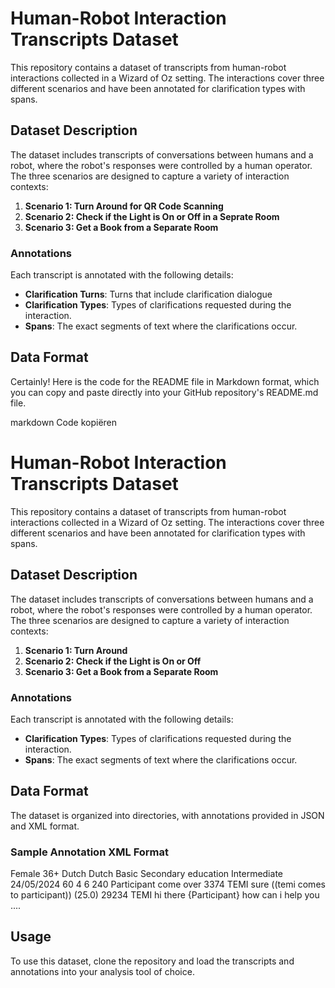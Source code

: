 # Human-Robot Interaction Transcripts Dataset

This repository contains a dataset of transcripts from human-robot interactions collected in a Wizard of Oz setting. The interactions cover three different scenarios and have been annotated for clarification types with spans.

## Dataset Description

The dataset includes transcripts of conversations between humans and a robot, where the robot's responses were controlled by a human operator. The three scenarios are designed to capture a variety of interaction contexts:

1. **Scenario 1: Turn Around for QR Code Scanning**
2. **Scenario 2: Check if the Light is On or Off in a Seprate Room**
3. **Scenario 3: Get a Book from a Separate Room**

### Annotations

Each transcript is annotated with the following details:

- **Clarification Turns**: Turns that include clarification dialogue
- **Clarification Types**: Types of clarifications requested during the interaction.
- **Spans**: The exact segments of text where the clarifications occur.

## Data Format


Certainly! Here is the code for the README file in Markdown format, which you can copy and paste directly into your GitHub repository's README.md file.

markdown
Code kopiëren
# Human-Robot Interaction Transcripts Dataset

This repository contains a dataset of transcripts from human-robot interactions collected in a Wizard of Oz setting. The interactions cover three different scenarios and have been annotated for clarification types with spans.

## Dataset Description

The dataset includes transcripts of conversations between humans and a robot, where the robot's responses were controlled by a human operator. The three scenarios are designed to capture a variety of interaction contexts:

1. **Scenario 1: Turn Around**
2. **Scenario 2: Check if the Light is On or Off**
3. **Scenario 3: Get a Book from a Separate Room**

### Annotations

Each transcript is annotated with the following details:

- **Clarification Types**: Types of clarifications requested during the interaction.
- **Spans**: The exact segments of text where the clarifications occur.

## Data Format

The dataset is organized into directories, with annotations provided in JSON and XML format.


### Sample Annotation XML Format

<dialogue>
  <metadata>
    <gender>Female</gender>
    <age_group>36+</age_group>
    <nationality>Dutch</nationality>
    <first_language>Dutch</first_language>
    <english_skills>Basic</english_skills>
    <education>Secondary education</education>
    <tech_savviness>Intermediate</tech_savviness>
    <date_of_interaction>24/05/2024</date_of_interaction>
    <amount_of_turns>60</amount_of_turns>
    <distinct_clarification_type_count>4</distinct_clarification_type_count>
    <amount_of_interactions>6</amount_of_interactions>
  </metadata>
  <entry>
    <start_ms>240</start_ms>
    <speaker>Participant</speaker>
    <text>come over</text>
    <clarification_turn/>
    <clarification_type/>
  </entry>
  <entry>
    <start_ms>3374</start_ms>
    <speaker>TEMI</speaker>
    <text>sure ((temi comes to participant)) (25.0)</text>
    <clarification_turn/>
    <clarification_type/>
  </entry>
  <entry>
    <start_ms>29234</start_ms>
    <speaker>TEMI</speaker>
    <text>hi there {Participant} how can i help you</text>
    <clarification_turn/>
    <clarification_type/>
  </entry>
....
</dialogue>

## Usage

To use this dataset, clone the repository and load the transcripts and annotations into your analysis tool of choice.

